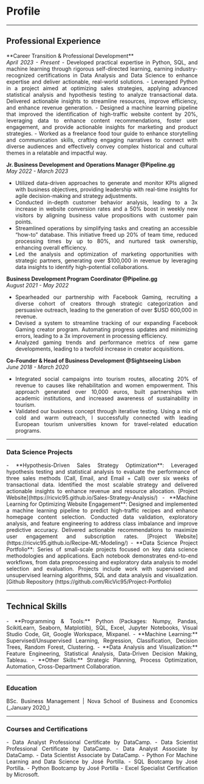 # Profile

---

## Professional Experience

<div style="text-align: justify;">
**Career Transition & Professional Development**
<br>
<i>April 2023 - Present</i>
- Developed practical expertise in Python, SQL, and machine learning through rigorous self-directed learning, earning industry-recognized certifications in Data Analysis and Data Science to enhance expertise and deliver actionable, real-world solutions.
- Leveraged Python in a project aimed at optimizing sales strategies, applying advanced statistical analysis and hypothesis testing to analyze transactional data. Delivered actionable insights to streamline resources, improve efficiency, and enhance revenue generation.
- Designed a machine learning pipeline that improved the identification of high-traffic website content by 20%, leveraging data to enhance content recommendations, foster user engagement, and provide actionable insights for marketing and product strategies.
- Worked as a freelance food tour guide to enhance storytelling and communication skills, crafting engaging narratives to connect with diverse audiences and effectively convey complex historical and cultural themes in a relatable and impactful way.

**Jr. Business Development and Operations Manager @Pipeline.gg**
<br>
<i>May 2022 - March 2023</i>
- Utilized data-driven approaches to generate and monitor KPIs aligned with business objectives, providing leadership with real-time insights for agile decision-making and strategy adjustments.
- Conducted in-depth customer behavior analysis, leading to a 3x increase in website conversion rates and a 50% boost in weekly new visitors by aligning business value propositions with customer pain points.
- Streamlined operations by simplifying tasks and creating an accessible “how-to” database. This initiative freed up 20% of team time, reduced processing times by up to 80%, and nurtured task ownership, enhancing overall efficiency.
- Led the analysis and optimization of marketing opportunities with strategic partners, generating over $100,000 in revenue by leveraging data insights to identify high-potential collaborations.

**Business Development Program Coordinator @Pipeline.gg**
<br>
<i>August 2021 - May 2022</i>
- Spearheaded our partnership with Facebook Gaming, recruiting a diverse cohort of creators through strategic categorization and persuasive outreach, leading to the generation of over $USD 600,000 in revenue.
- Devised a system to streamline tracking of our expanding Facebook Gaming creator program. Automating progress updates and minimizing errors, leading to a 3x improvement in processing efficiency.
- Analyzed gaming trends and performance metrics of new game developments, leading to a twofold increase in creator acquisitions.

**Co-Founder & Head of Business Development @Sightseeing Lisbon**
<br>
<i>June 2018 - March 2020</i>
- Integrated social campaigns into tourism routes, allocating 20% of revenue to causes like rehabilitation and women empowerment. This approach generated over 10,000 euros, built partnerships with academic institutions, and increased awareness of sustainability in tourism.
- Validated our business concept through iterative testing. Using a mix of cold and warm outreach, I successfully connected with leading European tourism universities known for travel-related education programs.
</div>

---

### Data Science Projects 
<div style="text-align: justify;">
- **Hypothesis-Driven Sales Strategy Optimization**: Leveraged hypothesis testing and statistical analysis to evaluate the performance of three sales methods (Call, Email, and Email + Call) over six weeks of transactional data. Identified the most scalable strategy and delivered actionable insights to enhance revenue and resource allocation. [Project Website](https://ricvic95.github.io/Sales-Strategy-Analysis/)
- **Machine Learning for Optimizing Website Engagement**: Designed and implemented a machine learning pipeline to predict high-traffic recipes and enhance homepage content selection. Conducted data validation, exploratory analysis, and feature engineering to address class imbalance and improve predictive accuracy. Delivered actionable recommendations to maximize user engagement and subscription rates. [Project Website](https://ricvic95.github.io/Recipe-ML-Modeling/)
- **Data Science Project Portfolio**: Series of small-scale projects focused on key data science methodologies and applications. Each notebook demonstrates end-to-end workflows, from data preprocessing and exploratory data analysis to model selection and evaluation. Projects include work with supervised and unsupervised learning algorithms, SQL and data analysis and visualization. [Github Repository (https://github.com/RicVic95/Project-Portfolio) 
</div>

---

## Technical Skills
<div style="text-align: justify;">
- **Programming & Tools:** Python (Packages: Numpy, Pandas, ScikitLearn, Seaborn, Matplotlib), SQL, Excel, Jupyter Notebooks, Visual Studio Code, Git, Google Workspace, Mixpanel.
- **Machine Learning:** Supervised/Unsupervised Learning, Regression, Classification, Decision Trees, Random Forest, Clustering. 
- **Data Analysis and Visualization:** Feature Engineering, Statistical Analysis, Data-Driven Decision Making, Tableau.
- **Other Skills:** Strategic Planning, Process Optimization, Automation, Cross-Department Collaboration.
</div>

---

### Education 
<div style="text-align: justify;">
BSc. Business Management | Nova School of Business and Economics (_January 2020_) 
</div>

---

### Courses and Certifications
<div style="text-align: justify;">
- Data Analyst Professional Certificate by DataCamp.
- Data Scientist Professional Certificate by DataCamp. 
- Data Analyst Associate by DataCamp.
- Data Scientist Associate by DataCamp. 
- Python For Machine Learning and Data Science by José Portilla.
- SQL Bootcamp by José Portilla.
- Python Bootcamp by José Portilla
- Excel Specialist Certification by Microsoft.
</div>
